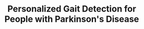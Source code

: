 ---
###############
# DO NOT EDIT
layout: proposal
###############

###############
# TO EDIT
# pub title 
title: "Personalized Gait Detection for People with Parkinson's Disease"

# publication image
image:
 name: gait.png
 alt-text: "Na imagem, podemos ver uma pessoa idosa com uma postura pouco erecta, relevando problemas na marcha" # provide a short description for the image #a11y

# short description of the publication
motivation: "Gait has been extensively explored as a marker for movement disorders. There are several projects collecting datasets from participants through wrist accelerometry and seeking to classify gait instances, and derive measures that can help monitoring disease fluctuations. However, people with Parkinson's disease have very individualized gait patterns (and fluctuations) and a generalized approach is sub-optimal."

work: "In this thesis you will be challenged to explore a personalized approach for gait identification, with an approach focused on real-world usage. First, you will design and develop an application to support the collection and annotation of gait data. Second, you will explore different approaches to identify gait instances and derive measures (e.g., step length) from them. The project will be done in collaboration with Campus Neurológico Senior and, if successful, will be included into the Datapark platform (developed by us and used at this center for 3+ years)."

# people associated with the publication
people:
 - tjvg
 - djrb
 - jchong

###
---